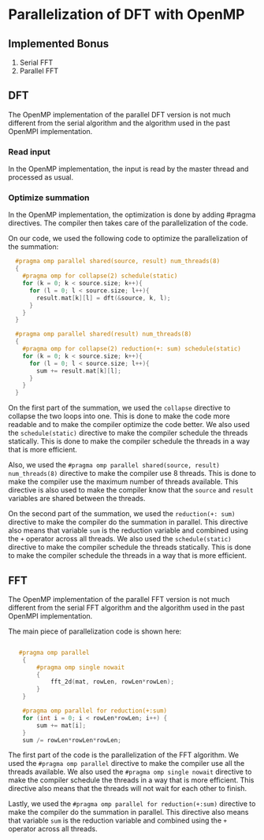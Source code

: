 # Parallelization of DFT with OpenMP

## Implemented Bonus

1. Serial FFT
2. Parallel FFT

## DFT

The OpenMP implementation of the parallel DFT version is not much different from the serial algorithm and the algorithm used in the past OpenMPI implementation.

### Read input

In the OpenMP implementation, the input is read by the master thread and processed as usual.

### Optimize summation

In the OpenMP implementation, the optimization is done by adding #pragma directives. The compiler then takes care of the parallelization of the code.

On our code, we used the following code to optimize the parallelization of the summation:

```c
  #pragma omp parallel shared(source, result) num_threads(8) 
  {
    #pragma omp for collapse(2) schedule(static)
    for (k = 0; k < source.size; k++){
      for (l = 0; l < source.size; l++){
        result.mat[k][l] = dft(&source, k, l);
      }
    }
  }

  #pragma omp parallel shared(result) num_threads(8) 
  {
    #pragma omp for collapse(2) reduction(+: sum) schedule(static)
    for (k = 0; k < source.size; k++){
      for (l = 0; l < source.size; l++){
        sum += result.mat[k][l];
      }
    }
  }
  ```

On the first part of the summation, we used the `collapse` directive to collapse the two loops into one. This is done to make the code more readable and to make the compiler optimize the code better. We also used the `schedule(static)` directive to make the compiler schedule the threads statically. This is done to make the compiler schedule the threads in a way that is more efficient.

Also, we used the `#pragma omp parallel shared(source, result) num_threads(8)` directive to make the compiler use 8 threads. This is done to make the compiler use the maximum number of threads available. This directive is also used to make the compiler know that the `source` and `result` variables are shared between the threads.

On the second part of the summation, we used the `reduction(+: sum)` directive to make the compiler do the summation in parallel. This directive also means that variable `sum` is the reduction variable and combined using the `+` operator across all threads. We also used the `schedule(static)` directive to make the compiler schedule the threads statically. This is done to make the compiler schedule the threads in a way that is more efficient.

## FFT

The OpenMP implementation of the parallel FFT version is not much different from the serial FFT algorithm and the algorithm used in the past OpenMPI implementation.

The main piece of parallelization code is shown here:

```c

   #pragma omp parallel
    {
        #pragma omp single nowait
        {
            fft_2d(mat, rowLen, rowLen*rowLen);
        }
    }

    #pragma omp parallel for reduction(+:sum)
    for (int i = 0; i < rowLen*rowLen; i++) {
        sum += mat[i];
    }
    sum /= rowLen*rowLen*rowLen;

```

The first part of the code is the parallelization of the FFT algorithm. We used the `#pragma omp parallel` directive to make the compiler use all the threads available. We also used the `#pragma omp single nowait` directive to make the compiler schedule the threads in a way that is more efficient. This directive also means that the threads will not wait for each other to finish.

Lastly, we used the `#pragma omp parallel for reduction(+:sum)` directive to make the compiler do the summation in parallel. This directive also means that variable `sum` is the reduction variable and combined using the `+` operator across all threads.
